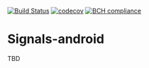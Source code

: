 [![Build Status](https://travis-ci.org/adsamcik/Signals-android.svg?branch=master)](https://travis-ci.org/adsamcik/Signals-android)
[![codecov](https://codecov.io/gh/adsamcik/Signals-android/branch/master/graph/badge.svg)](https://codecov.io/gh/adsamcik/Signals-android)
[![BCH compliance](https://bettercodehub.com/edge/badge/adsamcik/Signals-android?branch=master)](https://bettercodehub.com/)

# Signals-android
TBD
